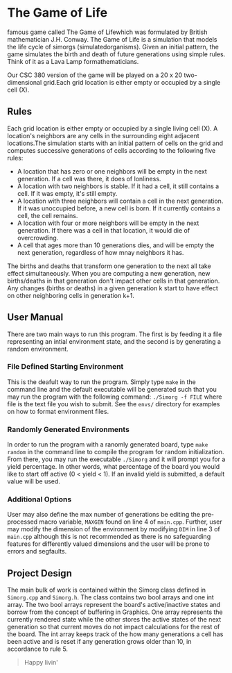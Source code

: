 # The Game of Life 

famous game called The Game of Lifewhich was formulated by British mathematician J.H. Conway. The Game of Life is a simulation that models the life cycle of ​simorgs​ (simulatedorganisms). Given an initial pattern, the game simulates the birth and death of future generations using simple rules.  Think of it as a Lava Lamp formathematicians.

Our CSC 380 version of the game will be played on a 20 x 20 two-dimensional grid.Each grid location is either empty or occupied by a single cell (X). 

## Rules 
Each grid location is either empty or occupied by a single living cell (X). A location's neighbors are any cells in the surrounding eight adjacent locations.The simulation starts with an initial pattern of cells on the grid and computes successive generations of cells according to the following five rules:

* A location that has zero or one neighbors will be empty in the next generation. If a cell was there, it does of lonliness. 
* A location with two neighbors is stable. If it had a cell, it still contains a cell. If it was empty, it's still empty. 
* A location with three neighbors will contain a cell in the next generation. If it was unoccupied before, a new cell is born. If it currently contains a cell, the cell remains. 
* A location with four or more neighbors will be empty in the next generation. If there was a cell in that location, it would die of overcrowding. 
* A cell that ages more than 10 generations dies, and will be empty the next generation, regardless of how mnay neighbors it has. 

The births and deaths that transform one generation to the next all take effect simultaneously. When you are computing a new generation, new births/deaths in that generation don't impact other cells in that generation. Any changes (births or deaths) in a given generation​ k start to have effect on other neighboring cells in generation k+1. ​

## User Manual  
There are two main ways to run this program. The first is by feeding it a file representing an intial environment state, and the second is by generating a random environment. 

### File Defined Starting Environment 
This is the deafult way to run the program. Simply type ```make``` in the command line and the default executable will be generated such that you may run the program with the following command: ```./Simorg -f FILE``` where file is the text file you wish to submit. See the ```envs/``` directory for examples on how to format environment files. 

### Randomly Generated Environments 
In order to run the program with a ranomly generated board, type ```make random``` in the command line to compile the program for random initialization. From there, you may run the executable ```./Simorg``` and it will prompt you for a yield percentage. In other words, what percentage of the board you would like to start off active (0 < yield < 1). If an invalid yield is submitted, a default value will be used. 

### Additional Options 
User may also define the max number of generations be editing the pre-processed macro variable, ```MAXGEN``` found on line 4 of ```main.cpp```. Further, user may modify the dimension of the environment by modifying ```DIM``` in line 3 of ```main.cpp``` although this is not recommended as there is no safeguarding features for differently valued dimensions and the user will be prone to errors and segfaults. 

## Project Design 
The main bulk of work is contained within the Simorg class defined in ```Simorg.cpp``` and ```Simorg.h```. The class contains two bool arrays and one int array. The two bool arrays represent the board's active/inactive states and borrow from the concept of buffering in Graphics. One array represents the currently rendered state while the other stores the active states of the next generation so that current moves do not impact calculations for the rest of the board. The int array keeps track of the how many generations a cell has been active and is reset if any generation grows older than 10, in accordance to rule 5. 

> Happy livin' 